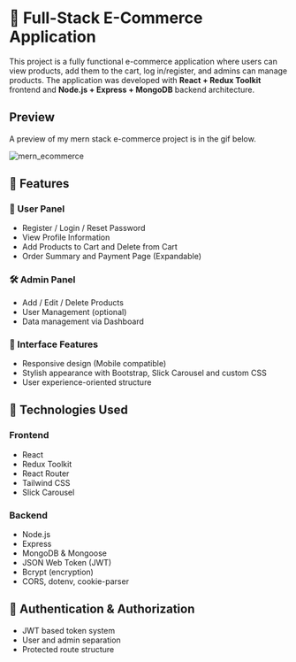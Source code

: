 # 🛒 Full-Stack E-Commerce Application

This project is a fully functional e-commerce application where users can view products, add them to the cart, log in/register, and admins can manage products. The application was developed with **React + Redux Toolkit** frontend and **Node.js + Express + MongoDB** backend architecture.

## Preview 

A preview of my mern stack e-commerce project is in the gif below.

![mern_ecommerce](https://github.com/user-attachments/assets/1c0739b6-6917-4ab9-a270-bfdc9825621f)

## 🚀 Features

### 👤 User Panel
- Register / Login / Reset Password
- View Profile Information
- Add Products to Cart and Delete from Cart
- Order Summary and Payment Page (Expandable)

### 🛠️ Admin Panel
- Add / Edit / Delete Products
- User Management (optional)
- Data management via Dashboard

### 🎨 Interface Features
- Responsive design (Mobile compatible)
- Stylish appearance with Bootstrap, Slick Carousel and custom CSS
- User experience-oriented structure

## 🧪 Technologies Used

### Frontend
- React
- Redux Toolkit
- React Router
- Tailwind CSS
- Slick Carousel

### Backend
- Node.js
- Express
- MongoDB & Mongoose
- JSON Web Token (JWT)
- Bcrypt (encryption)
- CORS, dotenv, cookie-parser

## 🔐 Authentication & Authorization
- JWT based token system
- User and admin separation
- Protected route structure
